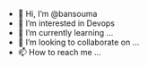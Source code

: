 - 👋 Hi, I’m @bansouma
- 👀 I’m interested in Devops 
- 🌱 I’m currently learning ...
- 💞️ I’m looking to collaborate on ...
- 📫 How to reach me ...

<!---
bansouma/bansouma is a ✨ special ✨ repository because its `README.md` (this file) appears on your GitHub profile.
You can click the Preview link to take a look at your changes.
--->

